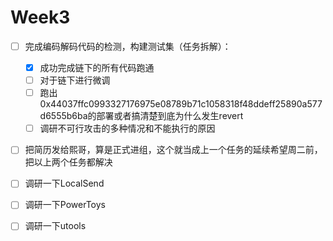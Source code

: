 # Week3

* [ ] 完成编码解码代码的检测，构建测试集（任务拆解）：
  * [x] 成功完成链下的所有代码跑通
  * [ ] 对于链下进行微调
  * [ ] 跑出0x44037ffc0993327176975e08789b71c1058318f48ddeff25890a577d6555b6ba的部署或者搞清楚到底为什么发生revert
  * [ ] 调研不可行攻击的多种情况和不能执行的原因

* [ ] 把简历发给熙哥，算是正式进组，这个就当成上一个任务的延续希望周二前，把以上两个任务都解决
* [ ] 调研一下LocalSend
* [ ] 调研一下PowerToys
* [ ] 调研一下utools

